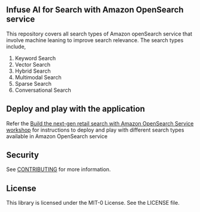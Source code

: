 ## Infuse AI for Search with Amazon OpenSearch service

This repository covers all search types of Amazon openSearch service that involve machine leaning to improve search relevance. The search types include,

1. Keyword Search
2. Vector Search
3. Hybrid Search
4. Multimodal Search
5. Sparse Search
6. Conversational Search

## Deploy and play with the application

Refer the [Build the next-gen retail search with Amazon OpenSearch Service workshop](https://catalog.workshops.aws/opensearch-ml-search/en-US) for instructions to deploy and play with different search types available in Amazon OpenSearch service 

## Security

See [CONTRIBUTING](CONTRIBUTING.md#security-issue-notifications) for more information.

## License

This library is licensed under the MIT-0 License. See the LICENSE file.

